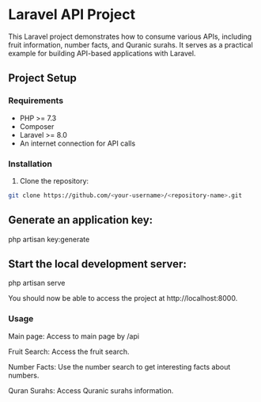 # Laravel API Project

This Laravel project demonstrates how to consume various APIs, including fruit information, number facts, and Quranic surahs. It serves as a practical example for building API-based applications with Laravel.

## Project Setup

### Requirements

- PHP >= 7.3
- Composer
- Laravel >= 8.0
- An internet connection for API calls

### Installation

1. Clone the repository:
```bash
git clone https://github.com/<your-username>/<repository-name>.git
```

## Generate an application key:
php artisan key:generate


## Start the local development server:
php artisan serve


You should now be able to access the project at http://localhost:8000.

### Usage
Main page: Access to main page by /api 

Fruit Search: Access the fruit search.

Number Facts: Use the number search to get interesting facts about numbers.

Quran Surahs: Access Quranic surahs information.
